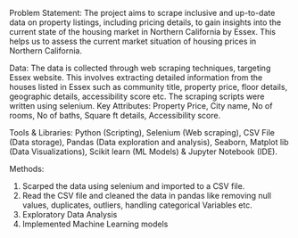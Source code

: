 Problem Statement:
The project aims to scrape inclusive and up-to-date data on property listings, including pricing details, to gain insights into the current state of the housing market in Northern California by Essex. This helps us to assess the current market situation of housing prices in Northern California.

Data:
The data is collected through web scraping techniques, targeting Essex website. This involves extracting detailed information from the houses listed in Essex such as community title, property price, floor details, geographic details, accessibility score etc. The scraping scripts were written using selenium.
Key Attributes: Property Price, City name, No of rooms, No of baths, Square ft details, Accessibility score.

Tools & Libraries: Python (Scripting), Selenium (Web scraping), CSV File (Data storage), Pandas (Data exploration and
analysis), Seaborn, Matplot lib (Data Visualizations), Scikit learn (ML Models) & Jupyter Notebook (IDE).

Methods:
1. Scarped the data using selenium and imported to a CSV file.
2. Read the CSV file and cleaned the data in pandas like removing null values, duplicates, outliers, handling
categorical Variables etc.
3. Exploratory Data Analysis
4. Implemented Machine Learning models
